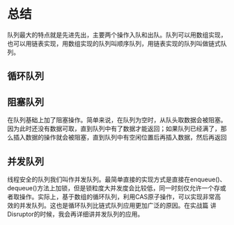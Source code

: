 # 总结
队列最大的特点就是先进先出，主要两个操作入队和出队。队列可以用数组实现，也可以用链表实现，用数组实现的队列叫顺序队列，用链表实现的队列叫做链式队列。

## 循环队列

## 阻塞队列

在队列基础上加了阻塞操作。简单来说，在队列为空时，从队头取数据会被阻塞。因为此时还没有数据可取，直到队列中有了数据才能返回；如果队列已经满了，那么插入数据的操作就会被阻塞，直到队列中有空闲位置后再插入数据，然后再返回

## 并发队列

线程安全的队列我们叫作并发队列。最简单直接的实现方式是直接在enqueue()、dequeue()方法上加锁，但是锁粒度大并发度会比较低，同一时刻仅允许一个存或者取操作。实际上，基于数组的循环队列，利用CAS原子操作，可以实现非常高效的并发队列。这也是循环队列比链式队列应用更加广泛的原因。在实战篇
讲Disruptor的时候，我会再详细讲并发队列的应用。